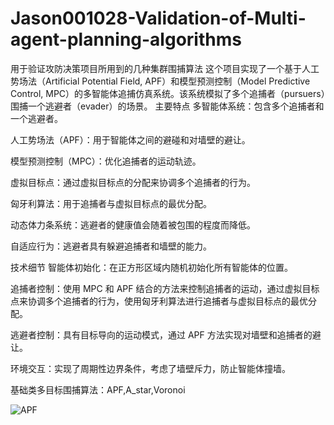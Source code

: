 # Jason001028-Validation-of-Multi-agent-planning-algorithms
用于验证攻防决策项目所用到的几种集群围捕算法
这个项目实现了一个基于人工势场法（Artificial Potential Field, APF）和模型预测控制（Model Predictive Control, MPC）的多智能体追捕仿真系统。该系统模拟了多个追捕者（pursuers）围捕一个逃避者（evader）的场景。
主要特点
多智能体系统：包含多个追捕者和一个逃避者。

人工势场法（APF）：用于智能体之间的避碰和对墙壁的避让。

模型预测控制（MPC）：优化追捕者的运动轨迹。

虚拟目标点：通过虚拟目标点的分配来协调多个追捕者的行为。

匈牙利算法：用于追捕者与虚拟目标点的最优分配。

动态体力条系统：逃避者的健康值会随着被包围的程度而降低。

自适应行为：逃避者具有躲避追捕者和墙壁的能力。

技术细节
智能体初始化：在正方形区域内随机初始化所有智能体的位置。

追捕者控制：使用 MPC 和 APF 结合的方法来控制追捕者的运动，通过虚拟目标点来协调多个追捕者的行为，使用匈牙利算法进行追捕者与虚拟目标点的最优分配。

逃避者控制：具有目标导向的运动模式，通过 APF 方法实现对墙壁和追捕者的避让。

环境交互：实现了周期性边界条件，考虑了墙壁斥力，防止智能体撞墙。

基础类多目标围捕算法：APF,A_star,Voronoi

![APF](https://github.com/user-attachments/assets/dd2a0854-f8ef-4d15-84f7-9d5ae6e448af)


